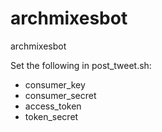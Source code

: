 # archmixesbot
archmixesbot


Set the following in post_tweet.sh:
- consumer_key
- consumer_secret
- access_token
- token_secret